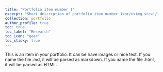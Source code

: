 ```yaml
---
title: "Portfolio item number 1"
excerpt: "Short description of portfolio item number 1<br/><img src='/images/500x300.png'>"
collection: portfolio
author_profile: true
toc: true
toc_label: "Research"
toc_icon: "gear"
toc_sticky: true
---
```


This is an item in your portfolio. It can be have images or nice text. If you name the file .md, it will be parsed as markdown. If you name the file .html, it will be parsed as HTML. 
